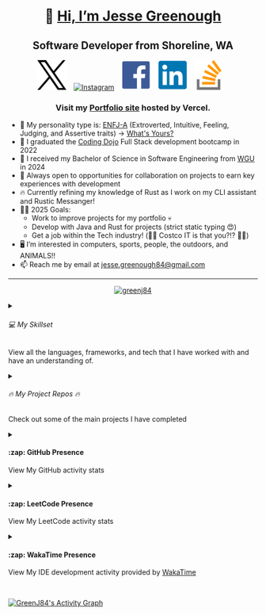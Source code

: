 <div align='center' >
<h1>👋 <a href="https://linktr.ee/jessegreenough">Hi, I’m <strong>Jesse Greenough</strong></a></h1>
<h2>Software Developer from Shoreline, WA</h2>
 
[<img alt="Twitter" width="60px"  src="https://raw.githubusercontent.com/devicons/devicon/1119b9f84c0290e0f0b38982099a2bd027a48bf1/icons/twitter/twitter-original.svg" style="padding-right:10px;" />](https://twitter.com/GoodGreens84)
[<img alt="Instagram" width="60px" src="https://imgs.search.brave.com/9K-t7GrOjqoaCI1fF5bQ0d2vp87_TWwNqjJ4z6hVoto/rs:fit:474:225:1/g:ce/aHR0cHM6Ly90c2Ux/Lm1tLmJpbmcubmV0/L3RoP2lkPU9JUC4t/WmlyZ1FFNXByOGU3/aHRRV293SklnSGFI/YSZwaWQ9QXBp" style="padding-right:10px;" />](https://www.instagram.com/jesse.greenough/) 
[<img alt="Facebook" width="60px" src="https://raw.githubusercontent.com/devicons/devicon/1119b9f84c0290e0f0b38982099a2bd027a48bf1/icons/facebook/facebook-original.svg" style="padding-right:10px;" />](https://www.facebook.com/jesse.greenough.52/) 
[<img alt="Linked In" width="60px" src="https://raw.githubusercontent.com/devicons/devicon/1119b9f84c0290e0f0b38982099a2bd027a48bf1/icons/linkedin/linkedin-original.svg" style="padding-right:10px;" />](https://www.linkedin.com/in/jesse-greenough-168316138/)
[<img alt="Stack Overflow" width="60px" src="./devicons/stackOVerflow.png" style="padding-right:10px;" />](https://stackoverflow.com/users/20288562/jesse-l-greenough)

<h3>Visit my <a href="https://jesse-greenough-portfolio.vercel.app">Portfolio site</a> hosted by Vercel.</h3>
</div>

- 🧠 My personality type is: <a href="https://www.16personalities.com/intj-personality" target="_blank">ENFJ-A</a> (Extroverted, Intuitive, Feeling, Judging, and Assertive traits) -> [What's Yours?](https://www.16personalities.com/free-personality-test)
- 🌴 I graduated the [Coding Dojo](https://www.codingdojo.com/) Full Stack development bootcamp in 2022
- 📜 I received my Bachelor of Science in Software Engineering from [WGU](www.wgu.edu) in 2024
- 💞️ Always open to opportunities for collaboration on projects to earn key experiences with development
- 🔥 Currently refining my knowledge of Rust as I work on my CLI assistant and Rustic Messanger!
- 💪🏼 2025 Goals:
  - Work to improve projects for my portfolio 💀
  - Develop with Java and Rust for projects (strict static typing 😍)
  - Get a job within the Tech industry! (👀👀 Costco IT is that you?!? 👀👀)
- 🖥️ I’m interested in computers, sports, people, the outdoors, and ANIMALS!! 
- 📫 Reach me by email at jesse.greenough84@gmail.com

<hr/>

<p align="center"> 
  <a href="https://github.com/ryo-ma/github-profile-trophy">
    <img src="https://github-profile-trophy.vercel.app/?username=greenj84&no-bg=false&theme=dracula" alt="greenj84" />
  </a>
</p>

<details>
 <summary>
  <h6> 💻 My Skillset </h6>
  <p>View all the languages, frameworks, and tech that I have worked with and have an understanding of.</p>
 </summary>
<div align='center'>

 ### Languages


 ![HTML5](https://img.shields.io/badge/-HTML5-black?style=plastic&logo=html5&logoColor=white&labelColor=grey)
 ![CSS3](https://img.shields.io/badge/-CSS3-black?style=plastic&logo=css3&logoColor=white&labelColor=grey)
 ![JavaScript](https://img.shields.io/badge/-JavaScript-black?&logo=JavaScript&style=plastic&logoColor=white&labelColor=grey)
  ![TypeScript](https://img.shields.io/badge/-TypeScript-black?style=plastic&logo=typescript&logoColor=white&labelColor=grey)
 ![Markdown](https://img.shields.io/badge/-Markdown-black?style=plastic&logo=markdown&logoColor=white&labelColor=grey)
 ![Python](https://img.shields.io/badge/-Python-black?style=plastic&logo=Python&logoColor=white&labelColor=grey)
 <img height=22 alt="Java" src="https://www.vectorlogo.zone/logos/java/java-ar21.svg"/> 
 ![Solidity](https://img.shields.io/badge/-Solidity-black?style=plastic&logo=solidity&logoColor=white&labelColor=grey)
 
### Query Languages

![SQL](https://img.shields.io/badge/-SQL-black?style=plastic&logo=sql&logoColor=white&labelColor=grey)
![jQuery](https://img.shields.io/badge/-jQuery-black?style=plastic&logo=jquery&logoColor=white&labelColor=grey)
![GraphQL](https://img.shields.io/badge/-GraphQL-black?style=plastic&logo=graphql&logoColor=white&labelColor=grey)

### Frameworks & Libraries

![Bootstrap](https://img.shields.io/badge/-Bootstrap-black.svg?style=plastic&logo=bootstrap&logoColor=white&labelColor=grey)
![Tailwind CSS](https://img.shields.io/badge/-Tailwindcss-black?style=plastic&logo=tailwind-css&logoColor=white&labelColor=grey)
![Material UI](https://img.shields.io/badge/-Material%20UI-black?style=plastic&logo=MUI&logoColor=white&labelColor=grey)
![React.js](https://img.shields.io/badge/-React-black?style=plastic&logo=react&logoColor=white&labelColor=grey)
![Redux](https://img.shields.io/badge/-Redux-black?style=plastic&logo=redux&logoColor=white&labelColor=grey)
![Next.js](https://img.shields.io/badge/-Next-black?style=plastic&logo=nextdotjs&logoColor=white&labelColor=grey)
![Express.js](https://img.shields.io/badge/-Express.js-black.svg?style=plastic&logo=express&logoColor=white&labelColor=grey)
![Flask](https://img.shields.io/badge/-Flask-black?style=plastic&logo=Flask&logoColor=white&labelColor=grey)
![Spring](https://img.shields.io/badge/-Spring-black?style=plastic&logo=spring&logoColor=white&labelColor=grey)
![Spring Boot](https://img.shields.io/badge/-Spring_Boot-black?style=plastic&logo=springboot&logoColor=white&labelColor=grey)
![Hedera SDK](https://img.shields.io/badge/-HederaSDK-black?style=plastic&logo=hederasdk&logoColor=white&labelColor=grey)
 
### Databases

![MySQL](https://img.shields.io/badge/-MySQL-black?style=plastic&logo=mysql&logoColor=white&labelColor=grey)
![PostgreSQL](https://img.shields.io/badge/-PostgreSQL-black?style=plastic&logo=postgresql&logoColor=white&labelColor=grey)
![MongoDB](https://img.shields.io/badge/-MongoDB-black?style=plastic&logo=mongodb&logoColor=white&labelColor=grey)
 
### Version Control

![GitHub](https://img.shields.io/badge/-GitHub-black?style=plastic&logo=github&logoColor=white&labelColor=grey)
![Git](https://img.shields.io/badge/-Git-black?style=plastic&logo=git&logoColor=white&labelColor=grey)
![GitKraken](https://img.shields.io/badge/-GitKraken-black?style=plastic&logo=GitKraken&logoColor=white&labelColor=grey)
 
### IDEs

![VS Code](https://img.shields.io/badge/-VS%20Code-black?style=plastic&logo=visual-studio-code&logoColor=white&labelColor=grey)
![VIM](https://img.shields.io/badge/VIM-black.svg?style=plastic&logo=vim&logoColor=white&labelColor=grey)
![Gitpod](https://img.shields.io/badge/-Gitpod-black?style=plastic&logo=Gitpod&logoColor=white&labelColor=grey)
![Truffle](https://img.shields.io/badge/-Truffle-black?style=plastic&logo=truffle&logoColor=white&labelColor=grey)

### Planning Tools
 
![Trello](https://img.shields.io/badge/-Trello-black?style=plastic&logo=Trello&logoColor=white&labelColor=grey)
![Balsamiq](https://img.shields.io/badge/-Balsamiq-black?style=plastic&logo=balsamiq&logoColor=white&labelColor=grey)
![Figma](https://img.shields.io/badge/-Figma-black?style=plastic&logo=Figma&logoColor=white&labelColor=grey)
 
### Development Tools
 
![gitignore.io](https://img.shields.io/badge/-gitignore.io-black?style=plastic&logo=gitignore.io&logoColor=white&labelColor=grey)
![Chrome DevTools](https://img.shields.io/badge/-Chrome%20DevTools-black?style=plastic&logo=google-chrome&logoColor=white&labelColor=grey)
![Apollo Client](https://img.shields.io/badge/-Apollo_Client-black?style=plastic&logo=apolloclient&logoColor=white&labelColor=grey)
![Spring Tool Suite](https://img.shields.io/badge/Spring%20Tool%20Suite%204-black?style=plastic&logo=spring&logoColor=white&labelColor=grey)
![MySQL Workbench](https://img.shields.io/badge/-MySQL%20Workbench-black?style=plastic&logo=mysql&logoColor=white&labelColor=grey)
![Mongoose](https://img.shields.io/badge/-Mongoose-black?style=plastic&logo=ongoose&logoColor=white&labelColor=grey)
![TypeORM](https://img.shields.io/badge/-TypeORM-black?style=plastic&logo=typeorm&logoColor=white&labelColor=grey)

### Runtime

![Nodejs](https://img.shields.io/badge/-node.js-black?style=plastic&logo=Node.js&logoColor=white&labelColor=grey)
![NPM](https://img.shields.io/badge/-npm-black.svg?style=plastic&logo=npm&logoColor=white&labelColor=grey)
![Yarn](https://img.shields.io/badge/-yarn-black.svg?style=plastic&logo=yarn&logoColor=white&labelColor=grey)
![PIP](https://img.shields.io/badge/-pip-black.svg?style=plastic&logo=pip&logoColor=white&labelColor=grey)

### Testing

![Cypress](https://img.shields.io/badge/-Cypress-black?style=plastic&logo=cypress&logoColor=white&labelColor=grey)
![Jest](https://img.shields.io/badge/-Jest-black?style=plastic&logo=jest&logoColor=white&labelColor=grey)
![Mocha](https://img.shields.io/badge/-Mocha-black?style=plastic&logo=mocha&logoColor=white&labelColor=grey)
![Chai](https://img.shields.io/badge/-Chai-black?style=plastic&logo=chai&logoColor=white&labelColor=grey)
![JUnit](https://img.shields.io/badge/-JUnit-black?style=plastic&logo=junit5&logoColor=white&labelColor=grey)

### Tools
 
![REST Api](https://img.shields.io/badge/-REST_Api-black?style=plastic&logo=restapi&logoColor=white&labelColor=grey)
![JSON](https://img.shields.io/badge/-JSON-black?style=plastic&logo=JSON&logoColor=white&labelColor=grey)
![PostMan](https://img.shields.io/badge/-PostMan-black?style=plastic&logo=postman&logoColor=white&labelColor=grey)
![Socket.io](https://img.shields.io/badge/-Socket.io-black?style=plastic&logo=socket.io&logoColor=white&labelColor=grey)
![RegEx](https://img.shields.io/badge/-RegEx-black?style=plastic&logo=regex&logoColor=white&labelColor=grey)
![Ganache](https://img.shields.io/badge/-Ganache-black?style=plastic&logo=Ganache&logoColor=white&labelColor=grey)
 
### Servlets & Web Servers

![Gunicorn](https://img.shields.io/badge/gunicorn-black.svg?style=plastic&logo=gunicorn&logoColor=white&labelColor=grey)
![Apache Tomcat](https://img.shields.io/badge/Apache%20Tomcat-black?style=plastic&logo=apache-tomcat&logoColor=white&labelColor=grey)
![Nginx](https://img.shields.io/badge/nginx-black.svg?style=plastic&logo=nginx&logoColor=white&labelColor=grey)
![Apache Maven](https://img.shields.io/badge/Apache%20Maven-black?style=plastic&logo=Apache%20Maven&logoColor=white&labelColor=grey)

### I've Deployed with

![GitHub Pages](https://img.shields.io/badge/GitHub%20Pages-black?style=plastic&logo=github&logoColor=white&labelColor=grey)
![AWS](https://img.shields.io/badge/-AWS-black?style=plastic&logo=amazon-aws&logoColor=white&labelColor=grey)
![Vercel](https://img.shields.io/badge/-Vercel-black?style=plastic&logo=vercel&logoColor=white&labelColor=grey)
![Railway](https://img.shields.io/badge/-Railway-black?style=plastic&logo=railway&logoColor=white&labelColor=grey)
![Render](https://img.shields.io/badge/-Render-black?style=plastic&logo=render&logoColor=white&labelColor=grey)
 
### Platforms 

![MacOS](https://img.shields.io/badge/-macOS-black?style=plastic&logo=apple&logoColor=white&labelColor=grey)
![Ubuntu](https://img.shields.io/badge/-Ubuntu-black?style=plastic&logo=ubuntu&logoColor=white&labelColor=grey)

</div>
</details>


<details>
 <summary>
  <h6>🔥 My Project Repos 🔥</h6>
  <p>Check out some of the main projects I have completed</p>
 </summary>
 
 - Project documentation is in the works
 - More projects on my GitHub will slowly be added here
 - Site with the '🖥️' link have a deployment that the link leads to

  <h3 align="center"> 
  
  [🖥️](https://greenj-readme-stats.onrender.com) [GitHub ReadMe Stats](https://github.com/GreenJ84/github-readme-stats-typescript#-greenj-readme-statistics-) 
  
 </h3>

  <h3 align="center"> 
  
  [Rust CLI Buddy](https://github.com/GreenJ84/rust-cli-buddy) 
  
 </h3>
 
 <h3 align="center"> 
  
  [🖥️](https://tesla-gclone.vercel.app/) [Tesla GClone](https://github.com/GreenJ84/Tesla_Clone#tesla-gclone) 
  
 </h3>
 
 <h3 align="center"> 
  
  [🖥️](https://jesse-greenough-portfolio.vercel.app) [My Personal Portfolio](https://github.com/GreenJ84/JesseGreenoughPortfolio#my-personal-portfolio)

 </h3>
 <h3 align="center"> 
  
  [Apollo - GraphQL Series](https://github.com/GreenJ84/GraphQL/blob/main/README.md#apollo-graphql-training) 
 
 </h3>
 
 <h3 align="center"> 
  
  [Adventure Connect](https://github.com/GreenJ84/adventureConnect#-adventure-connect-) 
 
 </h3>
 
 <h3 align="center"> 
  
  [Next Meetups](https://github.com/GreenJ84/Next_Meetups#next-meetups) 
 
 </h3>
 
 <h3 align="center"> 
  
  [Green Exchange](https://github.com/GreenJ84/Green_Exhange#green_exhange) 
 
 </h3>
 
 <h3 align="center"> 
  
  [Pie Derby](https://github.com/GreenJ84/Pie_Derby#pie-derby) 
 
 </h3>
 
</details>

<details>
  <summary>
   <h4>:zap: GitHub Presence </h4>
   <p>View My GitHub activity stats</p>
  </summary>

  <p align="center">
    <a href="https://greenj-readme-stats.onrender.com/">
      <picture>
        <source 
          srcset="https://greenj-readme-stats.onrender.com/github/streak/GreenJ84?theme=greenj_light"
          media="(prefers-color-scheme: light), (prefers-color-scheme: no-preference)"
        />
        <source
          srcset="https://greenj-readme-stats.onrender.com/github/streak/GreenJ84?theme=greenj_dark"
          media="(prefers-color-scheme: dark)"
        />
        <img src="https://greenj-readme-stats.onrender.com/github/streak/GreenJ84?theme=greenj_dark" alt="GreenJ84's GitHub Commit Streak"/>
      </picture>
    </a>
  </p>
  
  <p align="center">
    <a href="https://greenj-readme-stats.onrender.com/">
      <picture>
        <source 
          srcset="https://greenj-readme-stats.onrender.com/github/stats/GreenJ84?theme=greenj_light"
          media="(prefers-color-scheme: light), (prefers-color-scheme: no-preference)"
        />
        <source
          srcset="https://greenj-readme-stats.onrender.com/github/stats/GreenJ84?theme=greenj_dark"
          media="(prefers-color-scheme: dark)"
        />
        <img src="https://greenj-readme-stats.onrender.com/github/stats/GreenJ84?theme=greenj_dark" alt="GreenJ84's GitHub profile Stats"/>
      </picture>
    </a>
  </p>
  
  <p align="center">
    <a href="https://greenj-readme-stats.onrender.com/">
      <picture>
        <source 
          srcset="https://greenj-readme-stats.onrender.com/github/languages/GreenJ84?theme=greenj_light"
          media="(prefers-color-scheme: light), (prefers-color-scheme: no-preference)"
        />
        <source
          srcset="https://greenj-readme-stats.onrender.com/github/languages/GreenJ84?theme=greenj_dark"
          media="(prefers-color-scheme: dark)"
        />
        <img src="https://greenj-readme-stats.onrender.com/github/languages/GreenJ84?theme=greenj_dark" alt="GreenJ84's Top Languages Used on GitHub"/>
      </picture>
    </a>
  </p>

</details>

<details>
  <summary>
   <h4>:zap: LeetCode Presence </h4>
   <p>View My LeetCode activity stats</p>
  </summary>

  <p align="center">
    <a href="https://greenj-readme-stats.onrender.com/">
      <picture>
        <source 
          srcset="https://greenj-readme-stats.onrender.com/leetcode/streak/GreenJ84?theme=greenj_light"
          media="(prefers-color-scheme: light), (prefers-color-scheme: no-preference)"
        />
        <source
          srcset="https://greenj-readme-stats.onrender.com/leetcode/streak/GreenJ84?theme=greenj_dark"
          media="(prefers-color-scheme: dark)"
        />
        <img src="https://greenj-readme-stats.onrender.com/leetcode/streak/GreenJ84?theme=greenj_dark" alt="GreenJ84's LeetCode Activity Streak"/>
      </picture>
    </a>
  </p>
 
  <p align="center">
    <a href="https://greenj-readme-stats.onrender.com/">
      <picture>
        <source 
          srcset="https://greenj-readme-stats.onrender.com/leetcode/stats/GreenJ84?theme=greenj_light"
          media="(prefers-color-scheme: light), (prefers-color-scheme: no-preference)"
        />
        <source
          srcset="https://greenj-readme-stats.onrender.com/leetcode/stats/GreenJ84?theme=greenj_dark"
          media="(prefers-color-scheme: dark)"
        />
        <img src="https://greenj-readme-stats.onrender.com/leetcode/stats/GreenJ84?theme=greenj_dark" alt="GreenJ84's LeetCode Profile Stats"/>
      </picture>
    </a>
  </p>

  <p align="center">
    <a href="https://greenj-readme-stats.onrender.com/">
      <picture>
        <source 
          srcset="https://greenj-readme-stats.onrender.com/leetcode/completion/GreenJ84?theme=greenj_light"
          media="(prefers-color-scheme: light), (prefers-color-scheme: no-preference)"
        />
        <source
          srcset="https://greenj-readme-stats.onrender.com/leetcode/completion/GreenJ84?theme=greenj_dark"
          media="(prefers-color-scheme: dark)"
        />
        <img src="https://greenj-readme-stats.onrender.com/leetcode/completion/GreenJ84?theme=greenj_dark" alt="GreenJ84's LeetCode question Completion"/>
      </picture>
    </a>
  </p>

  <p align="center">
    <a href="https://greenj-readme-stats.onrender.com/">
      <picture>
        <source 
          srcset="https://greenj-readme-stats.onrender.com/leetcode/submission/GreenJ84?theme=greenj_light"
          media="(prefers-color-scheme: light), (prefers-color-scheme: no-preference)"
        />
        <source
          srcset="https://greenj-readme-stats.onrender.com/leetcode/submission/GreenJ84?theme=greenj_dark"
          media="(prefers-color-scheme: dark)"
        />
        <img src="https://greenj-readme-stats.onrender.com/leetcode/submission/GreenJ84?theme=greenj_dark" alt="GreenJ84's Most Recent questions answered"/>
      </picture>
    </a>
  </p>

</details>


<details>
 <summary>
  <h4>:zap: WakaTime Presence </h4>
  <p>View My IDE development activity provided by <a href="https://wakatime.com/">WakaTime</a></p>
 </summary>
 
  <p align="center">
    <a href="https://greenj-readme-stats.onrender.com/">
      <picture>
        <source 
          srcset="https://greenj-readme-stats.onrender.com/wakatime/stats/GreenJ84?theme=greenj_light"
          media="(prefers-color-scheme: light), (prefers-color-scheme: no-preference)"
        />
        <source
          srcset="https://greenj-readme-stats.onrender.com/wakatime/stats/GreenJ84?theme=greenj_dark"
          media="(prefers-color-scheme: dark)"
        />
        <img src="https://greenj-readme-stats.onrender.com/wakatime/stats/GreenJ84?theme=greenj_dark" alt="GreenJ84's WakaTime Profile Stats"/>
      </picture>
    </a>
  </p>

  <p align="center">
    <a href="https://greenj-readme-stats.onrender.com/">
      <picture>
        <source 
          srcset="https://greenj-readme-stats.onrender.com/wakatime/insights/GreenJ84?theme=greenj_light"
          media="(prefers-color-scheme: light), (prefers-color-scheme: no-preference)"
        />
        <source
          srcset="https://greenj-readme-stats.onrender.com/wakatime/insights/GreenJ84?theme=greenj_dark&logo=91FEDD"
          media="(prefers-color-scheme: dark)"
        />
        <img src="https://greenj-readme-stats.onrender.com/wakatime/insights/GreenJ84?theme=greenj_dark&logo=91FEDD" alt="GreenJ84's WakaTime question Completion"/>
      </picture>
    </a>
  </p>

  <p align="center">
    <a href="https://greenj-readme-stats.onrender.com/">
      <picture>
        <source 
          srcset="https://greenj-readme-stats.onrender.com/wakatime/languages/GreenJ84?theme=greenj_light"
          media="(prefers-color-scheme: light), (prefers-color-scheme: no-preference)"
        />
        <source
          srcset="https://greenj-readme-stats.onrender.com/wakatime/languages/GreenJ84?theme=greenj_dark"
          media="(prefers-color-scheme: dark)"
        />
        <img src="https://greenj-readme-stats.onrender.com/wakatime/languages/GreenJ84?theme=greenj_dark" alt="GreenJ84's Most Recent questions answered"/>
      </picture>
    </a>
  </p>

</details>

<br/>

<a href="https://github.com/ashutosh00710/github-readme-activity-graph"><img alt="GreenJ84's Activity Graph" src="https://github-readme-activity-graph.vercel.app/graph?username=GreenJ84&theme=react-dark&radius=16&custom_title=My%20Contributions%20Graph&title_color=2ce114&point=2ce114&area=true" /></a>
